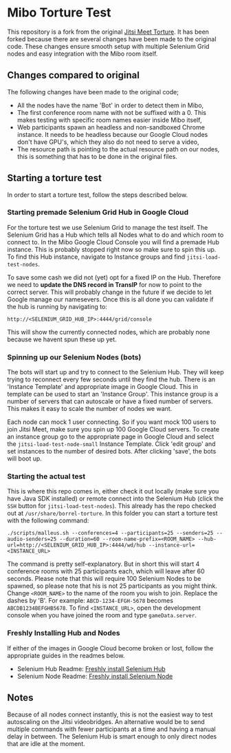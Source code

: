 # Mibo Torture Test
This repository is a fork from the original [Jitsi Meet Torture](https://github.com/jitsi/jitsi-meet-torture). It has been forked because there are several changes have been made to the original code. These changes ensure smooth setup with multiple Selenium Grid nodes and easy integration with the Mibo room itself.

## Changes compared to original
The following changes have been made to the original code;

- All the nodes have the name 'Bot' in order to detect them in Mibo,
- The first conference room name with not be suffixed with a 0. This makes testing with specific room names easier inside Mibo itself,
- Web participants spawn an headless and non-sandboxed Chrome instance. It needs to be headless because our Google Cloud nodes don't have GPU's, which they also do not need to serve a video,
- The resource path is pointing to the actual resource path on our nodes, this is something that has to be done in the original files.

## Starting a torture test
In order to start a torture test, follow the steps described below.

### Starting premade Selenium Grid Hub in Google Cloud
For the torture test we use Selenium Grid to manage the test itself. The Selenium Grid has a Hub which tells all Nodes what to do and which room to connect to. In the Mibo Google Cloud Console you will find a premade Hub instance. This is probably stopped right now so make sure to spin this up. To find this Hub instance, navigate to Instance groups and find `jitsi-load-test-nodes`.

To save some cash we did not (yet) opt for a fixed IP on the Hub. Therefore we need to **update the DNS record in TransIP** for now to point to the correct server. This will probably change in the future if we decide to let Google manage our namesevers. Once this is all done you can validate if the hub is running by navigating to:

`http://<SELENIUM_GRID_HUB_IP>:4444/grid/console`

This will show the currently connected nodes, which are probably none because we havent spun these up yet.

### Spinning up our Selenium Nodes (bots)
The bots will start up and try to connect to the Selenium Hub. They will keep trying to reconnect every few seconds until they find the hub. There is an 'Instance Template' and appropriate image in Google Cloud. This in template can be used to start an 'Instance Group'. This instance group is a number of servers that can autoscale or have a fixed number of servers. This makes it easy to scale the number of nodes we want.

Each node can mock 1 user connecting. So if you want mock 100 users to join Jitsi Meet, make sure you spin up 100 Google Cloud servers. To create an instance group go to the appropriate page in Google Cloud and select the `jitsi-load-test-node-small` Instance Template. Click 'edit group' and set instances to the number of desired bots. After clicking 'save', the bots will boot up.

### Starting the actual test
This is where this repo comes in, either check it out locally (make sure you have Java SDK installed) or remote connect into the Selenium Hub (click the `SSH` button for `jitsi-load-test-nodes`). This already has the repo checked out at `/usr/share/borrel-torture`. In this folder you can start a torture test with the following command:

```
./scripts/malleus.sh --conferences=4 --participants=25 --senders=25 --audio-senders=25 --duration=60 --room-name-prefix=<ROOM_NAME> --hub-url=http://<SELENIUM_GRID_HUB_IP>:4444/wd/hub --instance-url=<INSTANCE_URL>
```

The command is pretty self-explanatory. But in short this will start 4 conference rooms with 25 participants each, which will leave after 60 seconds. Please note that this will require 100 Selenium Nodes to be spawned, so please note that his is not 25 participants as you might think. Change `<ROOM_NAME>` to the name of the room you wish to join. Replace the dashes by 'B'. For example: `ABCD-1234-EFGH-5678` becomes `ABCDB1234BEFGHB5678`. To find `<INSTANCE_URL>`, open the development console when you have joined the room and type `gameData.server`.

### Freshly Installing Hub and Nodes
If either of the images in Google Cloud become broken or lost, follow the appropriate guides in the readmes below.

- Selenium Hub Readme: [Freshly install Selenium Hub](README_SELENIUM_HUB.md)
- Selenium Node Readme: [Freshly install Selenium Node](README_SELENIUM_NODE.md)

## Notes
Because of all nodes connect instantly, this is not the easiest way to test autoscaling on the Jitsi videobridges. An alternative would be to send multiple commands with fewer participants at a time and having a manual delay in between. The Selenium Hub is smart enough to only direct nodes that are idle at the moment.
